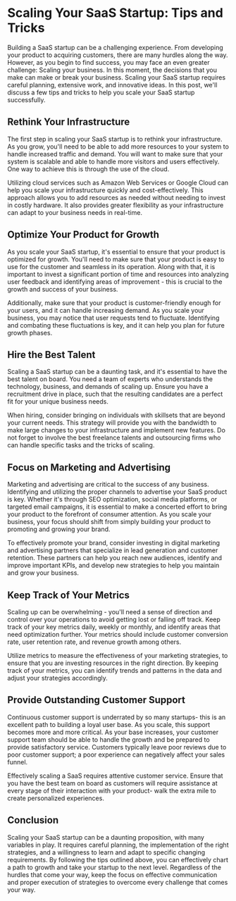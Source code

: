 # Scaling Your SaaS Startup: Tips and Tricks

Building a SaaS startup can be a challenging experience. From developing your product to acquiring customers, there are many hurdles along the way. However, as you begin to find success, you may face an even greater challenge: Scaling your business. In this moment, the decisions that you make can make or break your business. Scaling your SaaS startup requires careful planning, extensive work, and innovative ideas. In this post, we'll discuss a few tips and tricks to help you scale your SaaS startup successfully.

## Rethink Your Infrastructure

The first step in scaling your SaaS startup is to rethink your infrastructure. As you grow, you'll need to be able to add more resources to your system to handle increased traffic and demand. You will want to make sure that your system is scalable and able to handle more visitors and users effectively. One way to achieve this is through the use of the cloud.

Utilizing cloud services such as Amazon Web Services or Google Cloud can help you scale your infrastructure quickly and cost-effectively. This approach allows you to add resources as needed without needing to invest in costly hardware. It also provides greater flexibility as your infrastructure can adapt to your business needs in real-time.

## Optimize Your Product for Growth

As you scale your SaaS startup, it's essential to ensure that your product is optimized for growth. You'll need to make sure that your product is easy to use for the customer and seamless in its operation. Along with that, it is important to invest a significant portion of time and resources into analyzing user feedback and identifying areas of improvement - this is crucial to the growth and success of your business.

Additionally, make sure that your product is customer-friendly enough for your users, and it can handle increasing demand. As you scale your business, you may notice that user requests tend to fluctuate. Identifying and combating these fluctuations is key, and it can help you plan for future growth phases.

## Hire the Best Talent

Scaling a SaaS startup can be a daunting task, and it's essential to have the best talent on board. You need a team of experts who understands the technology, business, and demands of scaling up. Ensure you have a recruitment drive in place, such that the resulting candidates are a perfect fit for your unique business needs.

When hiring, consider bringing on individuals with skillsets that are beyond your current needs. This strategy will provide you with the bandwidth to make large changes to your infrastructure and implement new features. Do not forget to involve the best freelance talents and outsourcing firms who can handle specific tasks and the tricks of scaling. 

## Focus on Marketing and Advertising

Marketing and advertising are critical to the success of any business. Identifying and utilizing the proper channels to advertise your SaaS product is key. Whether it's through SEO optimization, social media platforms, or targeted email campaigns, it is essential to make a concerted effort to bring your product to the forefront of consumer attention. As you scale your business, your focus should shift from simply building your product to promoting and growing your brand.

To effectively promote your brand, consider investing in digital marketing and advertising partners that specialize in lead generation and customer retention. These partners can help you reach new audiences, identify and improve important KPIs, and develop new strategies to help you maintain and grow your business.

## Keep Track of Your Metrics

Scaling up can be overwhelming - you'll need a sense of direction and control over your operations to avoid getting lost or falling off track. Keep track of your key metrics daily, weekly or monthly, and identify areas that need optimization further. Your metrics should include customer conversion rate, user retention rate, and revenue growth among others.

Utilize metrics to measure the effectiveness of your marketing strategies, to ensure that you are investing resources in the right direction. By keeping track of your metrics, you can identify trends and patterns in the data and adjust your strategies accordingly.

## Provide Outstanding Customer Support

Continuous customer support is underrated by so many startups- this is an excellent path to building a loyal user base. As you scale, this support becomes more and more critical. As your base increases, your customer support team should be able to handle the growth and be prepared to provide satisfactory service. Customers typically leave poor reviews due to poor customer support; a poor experience can negatively affect your sales funnel.

Effectively scaling a SaaS requires attentive customer service. Ensure that you have the best team on board as customers will require assistance at every stage of their interaction with your product- walk the extra mile to create personalized experiences.

## Conclusion

Scaling your SaaS startup can be a daunting proposition, with many variables in play. It requires careful planning, the implementation of the right strategies, and a willingness to learn and adapt to specific changing requirements. By following the tips outlined above, you can effectively chart a path to growth and take your startup to the next level. Regardless of the hurdles that come your way, keep the focus on effective communication and proper execution of strategies to overcome every challenge that comes your way.